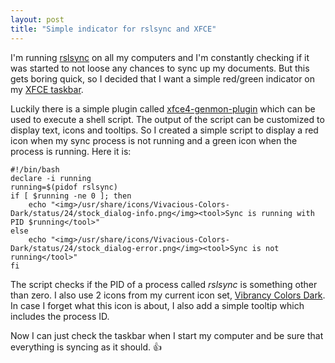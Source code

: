 ```yaml
---
layout: post
title: "Simple indicator for rslsync and XFCE"
---
```

I'm running [rslsync][0] on all my computers and I'm constantly checking if it was started to not loose any chances to sync up my documents. But this gets boring quick, so I decided that I want a simple red/green indicator on my [XFCE taskbar][1].

Luckily there is a simple plugin called [xfce4-genmon-plugin][2] which can be used to execute a shell script. The output of the script can be customized to display text, icons and tooltips. So I created a simple script to display a red icon when my sync process is not running and a green icon when the process is running. Here it is:

````
#!/bin/bash
declare -i running
running=$(pidof rslsync)
if [ $running -ne 0 ]; then
	echo "<img>/usr/share/icons/Vivacious-Colors-Dark/status/24/stock_dialog-info.png</img><tool>Sync is running with PID $running</tool>"
else
	echo "<img>/usr/share/icons/Vivacious-Colors-Dark/status/24/stock_dialog-error.png</img><tool>Sync is not running</tool>"
fi
````

The script checks if the PID of a process called *rslsync* is something other than zero. I also use 2 icons from my current icon set, [Vibrancy Colors Dark][3]. In case I forget what this icon is about, I also add a simple tooltip which includes the process ID.

Now I can just check the taskbar when I start my computer and be sure that everything is syncing as it should. 👍

[0]: https://www.resilio.com
[1]: http://docs.xfce.org/xfce/xfce4-panel/start
[2]: http://goodies.xfce.org/projects/panel-plugins/xfce4-genmon-plugin
[3]: http://www.ravefinity.com/p/vibrancy-colors-gtk-icon-theme.html
